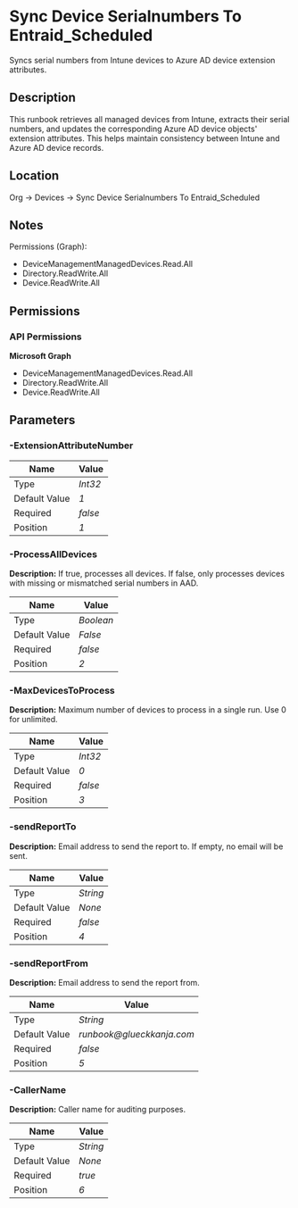 # Sync Device Serialnumbers To Entraid_Scheduled

Syncs serial numbers from Intune devices to Azure AD device extension attributes.

## Description

This runbook retrieves all managed devices from Intune, extracts their serial numbers,
and updates the corresponding Azure AD device objects' extension attributes.
This helps maintain consistency between Intune and Azure AD device records.

## Location

Org &rarr; Devices &rarr; Sync Device Serialnumbers To Entraid_Scheduled

## Notes

Permissions (Graph):
- DeviceManagementManagedDevices.Read.All
- Directory.ReadWrite.All
- Device.ReadWrite.All

## Permissions

### API Permissions

**Microsoft Graph**
- DeviceManagementManagedDevices.Read.All
- Directory.ReadWrite.All
- Device.ReadWrite.All

## Parameters

### -ExtensionAttributeNumber

| Name | Value |
|---|---|
| Type | _Int32_ |
| Default Value | _1_ |
| Required | _false_ |
| Position | _1_ |

### -ProcessAllDevices

**Description:** If true, processes all devices. If false, only processes devices with missing or mismatched serial numbers in AAD. 

| Name | Value |
|---|---|
| Type | _Boolean_ |
| Default Value | _False_ |
| Required | _false_ |
| Position | _2_ |

### -MaxDevicesToProcess

**Description:** Maximum number of devices to process in a single run. Use 0 for unlimited. 

| Name | Value |
|---|---|
| Type | _Int32_ |
| Default Value | _0_ |
| Required | _false_ |
| Position | _3_ |

### -sendReportTo

**Description:** Email address to send the report to. If empty, no email will be sent. 

| Name | Value |
|---|---|
| Type | _String_ |
| Default Value | _None_ |
| Required | _false_ |
| Position | _4_ |

### -sendReportFrom

**Description:** Email address to send the report from. 

| Name | Value |
|---|---|
| Type | _String_ |
| Default Value | _runbook@glueckkanja.com_ |
| Required | _false_ |
| Position | _5_ |

### -CallerName

**Description:** Caller name for auditing purposes. 

| Name | Value |
|---|---|
| Type | _String_ |
| Default Value | _None_ |
| Required | _true_ |
| Position | _6_ |


